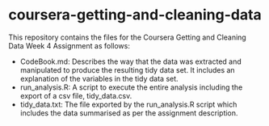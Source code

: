 # coursera-getting-and-cleaning-data

This repository contains the files for the Coursera Getting and Cleaning Data Week 4 Assignment as follows:

- CodeBook.md: Describes the way that the data was extracted and manipulated to produce the resulting tidy data set.  It includes an explanation of the variables in the tidy data set.
- run_analysis.R: A script to execute the entire analysis including the export of a csv file, tidy_data.csv.
- tidy_data.txt: The file exported by the run_analysis.R script which includes the data summarised as per the assignment description.  
